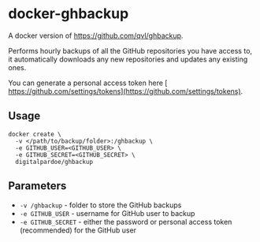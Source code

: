 # docker-ghbackup

A docker version of https://github.com/qvl/ghbackup.

Performs hourly backups of all
the GitHub repositories you have access to, it automatically downloads any new repositories and updates any existing ones.

You can generate a personal access token here [ https://github.com/settings/tokens](https://github.com/settings/tokens).

## Usage

```
docker create \
  -v </path/to/backup/folder>:/ghbackup \
  -e GITHUB_USER=<GITHUB_USER> \
  -e GITHUB_SECRET=<GITHUB_SECRET> \
  digitalpardoe/ghbackup
```
## Parameters

* `-v /ghbackup` - folder to store the GitHub backups
* `-e GITHUB_USER` - username for GitHub user to backup
* `-e GITHUB_SECRET` - either the password or personal access token (recommended) for the GitHub user
